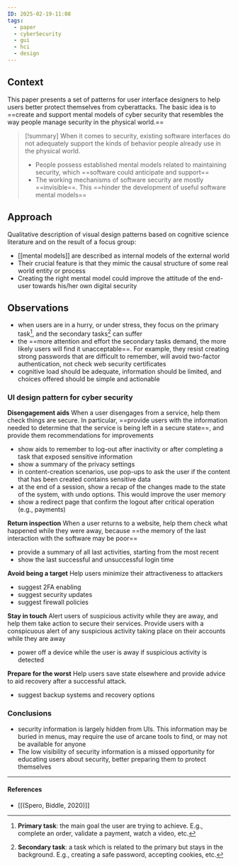 ```yaml
---
ID: 2025-02-19-11:08
tags:
  - paper
  - cyberSecurity
  - gui
  - hci
  - design
---
```

## Context

This paper presents a set of patterns for user interface designers to
help users better protect themselves from cyberattacks. The basic idea is to ==create and support mental models of cyber security that resembles the way people manage security in the physical world.==


> [!summary]
> When it comes to security, existing software interfaces do not adequately support the kinds of behavior people already use in the physical world.
> - People possess established mental models related to maintaining security, which ==software could anticipate and support==
> - The working mechanisms of software security are mostly ==invisible==. This ==hinder the development of useful  software mental models==

## Approach

Qualitative description of visual design patterns based on cognitive science literature and on the result of a focus group:
- [[mental models]] are described as internal models of the external world
- Their crucial feature is that they mimic the causal structure of some real world entity or process
- Creating the right mental model could improve the attitude of the end-user towards his/her own digital security

## Observations

- when users are in a hurry, or under stress, they focus on the primary task[^1], and the secondary tasks[^2] can suffer
- the ==more attention and effort the secondary tasks demand, the more likely users will find it unacceptable==. For example, they resist creating strong passwords that are difficult to remember, will avoid two-factor authentication, not check web security certificates
- cognitive load should be adequate, information should be limited, and choices offered should be simple and actionable

### UI design pattern for cyber security

**Disengagement aids**
When a user disengages from a service, help them check things are secure. In particular, ==provide users with the information needed to determine that the service is being left in a secure state==, and provide them recommendations for improvements
- show aids to remember to log-out after inactivity or after completing a task that exposed sensitive information
- show a summary of the privacy settings
- in content-creation scenarios, use pop-ups to ask the user if the content that has been created contains sensitive data
- at the end of a session, show a recap of the changes made to the state of the system, with undo options. This would improve the user memory
- show a redirect page that confirm the logout after critical operation (e.g., payments)

**Return inspection**
When a user returns to a website, help them check what happened while they were away, because ==the memory of the last interaction with the software may be poor==
- provide a summary of all last activities, starting from the most recent
- show the last successful and unsuccessful login time

**Avoid being a target**
Help users minimize their attractiveness to attackers
- suggest 2FA enabling
- suggest security updates
- suggest firewall policies

**Stay in touch**
Alert users of suspicious activity while they are away, and help them take action to secure their services. Provide users with a conspicuous alert of any suspicious activity taking place on their accounts while they are away
- power off a device while the user is away if suspicious activity is detected

**Prepare for the worst**
Help users save state elsewhere and provide advice to aid recovery after a successful attack.
- suggest backup systems and recovery options

### Conclusions

- security information is largely hidden from UIs. This information may be buried in menus, may require the use of arcane tools to find, or may not be available for anyone
- The low visibility of security information is a missed opportunity for educating users about security, better preparing them to protect themselves

---
#### References
- [[(Spero, Biddle, 2020)]]

[^1]: **Primary task**: the main goal the user are trying to achieve. E.g., complete an order, validate a payment, watch a video, etc.

[^2]: **Secondary task**: a task which is related to the primary but stays in the background. E.g., creating a safe password, accepting cookies, etc.
